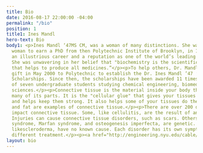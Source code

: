 ```yaml
---
title: Bio
date: 2016-08-17 22:00:00 -04:00
permalink: "/bio"
position: 1
title1: Ines Mandl
hero-text: Bio
body1: <p>Ines Mandl ‘47MS CM, was a woman of many distinctions. She was the first
  woman to earn a PhD from then Polytechnic Institute of Brooklyn, in 1949, and enjoyed
  an illustrious career and a reputation as one of the world’s leading biochemists.
  She was unwavering in her belief that "biochemistry is the scientific background
  that helps to produce all medicines.”</p><p>To help others, Dr. Mandl made a $100,000
  gift in May 2000 to Polytechnic to establish the Dr. Ines Mandl ’47 ’49 Endowed
  Scholarships. Since then, the scholarships have been awarded 11 times to a total
  of seven undergraduate students studying chemical engineering, biomedical or biological
  sciences.</p><p>Connective tissue is the material inside your body that supports
  many of its parts. It is the "cellular glue" that gives your tissues their shape
  and helps keep them strong. It also helps some of your tissues do their work. Cartilage
  and fat are examples of connective tissue.</p><p>There are over 200 disorders that
  impact connective tissue. Some, like cellulitis, are the result of an infection.
  Injuries can cause connective tissue disorders, such as scars. Others, such as Ehlers-Danlos
  syndrome, Marfan syndrome, and osteogenesis imperfecta, are genetic. Still others,
  likescleroderma, have no known cause. Each disorder has its own symptoms and needs
  different treatment.</p><p><a href="http://engineering.nyu.edu/cable/issue/winter-2012/news/alumni/pioneering-biochemist%E2%80%99s-nyu-poly-fellowships-support-future-scientists">http://engineering.nyu.edu/cable/issue/winter-2012/news/alumni/pioneering-biochemist%E2%80%99s-nyu-poly-fellowships-support-future-scientists</a></p>
layout: bio
---
```


